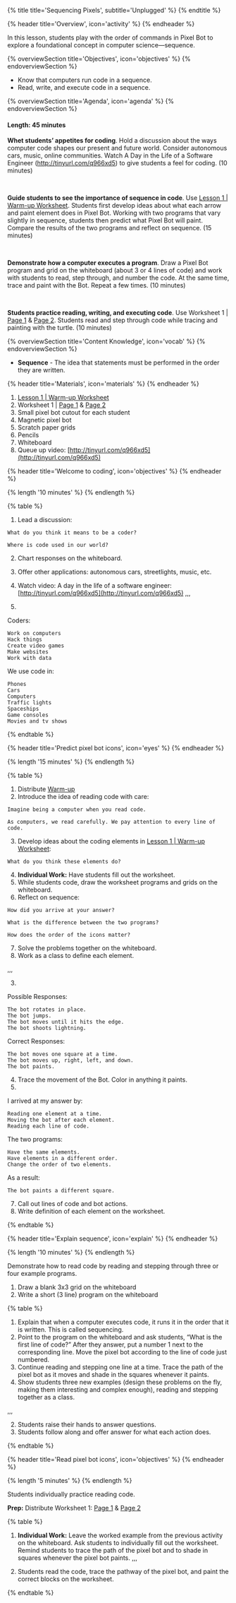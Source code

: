 {% title title='Sequencing Pixels', subtitle='Unplugged' %}
{% endtitle %}
 
{% header title='Overview', icon='activity' %}
{% endheader %}
 
In this lesson, students play with the order of commands in Pixel Bot to explore a foundational concept in computer science—sequence.
 
{% overviewSection title='Objectives', icon='objectives' %}
{% endoverviewSection %}
 
- Know that computers run code in a sequence.
- Read, write, and execute code in a sequence.
 
{% overviewSection title='Agenda', icon='agenda' %}
{% endoverviewSection %}
 
#### Length: 45 minutes
 
**Whet students’ appetites for coding**. Hold a discussion about the ways computer code shapes our present and future world. Consider autonomous cars, music, online communities. Watch A Day in the Life of a Software Engineer (http://tinyurl.com/q966xd5) to give students a feel for coding. (10 minutes) 

<br>

**Guide students to see the importance of sequence in code**. Use [Lesson 1 | Warm-up Worksheet][warm-up]. Students first develop ideas about what each arrow and paint element does in Pixel Bot. Working with two programs that vary slightly in sequence, students then predict what Pixel Bot will paint. Compare the results of the two programs and reflect on sequence. (15 minutes) 
  
<br>

**Demonstrate how a computer executes a program**. Draw a Pixel Bot program and grid on the whiteboard (about 3 or 4 lines of code) and work with students to read, step through, and number the code. At the same time, trace and paint with the Bot. Repeat a few times. (10 minutes) 
 
<br>
 
**Students practice reading, writing, and executing code**. Use Worksheet 1 | [Page 1][worksheet1-1] & [Page 2][worksheet1-2]. Students read and step through code while tracing and painting with the turtle. (10 minutes)
 
{% overviewSection title='Content Knowledge', icon='vocab' %}
{% endoverviewSection %}
 
- **Sequence** - The idea that statements must be performed in the order they are written.

{% header title='Materials', icon='materials' %}
{% endheader %}
 
1. [Lesson 1 | Warm-up Worksheet][warm-up]
1. Worksheet 1 | [Page 1][worksheet1-1] & [Page 2][worksheet1-2]
1. Small pixel bot cutout for each student
1. Magnetic pixel bot
1. Scratch paper grids
1. Pencils
1. Whiteboard
1. Queue up video: [http://tinyurl.com/q966xd5](http://tinyurl.com/q966xd5)
 
{% header title='Welcome to coding', icon='objectives' %}
{% endheader %}

{% length '10 minutes' %}
{% endlength %}
 
{% table %}
 
1) Lead a discussion: 
 
```
What do you think it means to be a coder? 
```
```
Where is code used in our world?
``` 
2) Chart responses on the whiteboard.
3) Offer other applications: autonomous cars, streetlights, music, etc.
4) Watch video: A day in the life of a software engineer: [http://tinyurl.com/q966xd5](http://tinyurl.com/q966xd5)
,,,
 
1)
Coders:
```
Work on computers
Hack things
Create video games
Make websites
Work with data
```
We use code in:
```
Phones
Cars
Computers
Traffic lights
Spaceships
Game consoles
Movies and tv shows
```
{% endtable %}
 
{% header title='Predict pixel bot icons', icon='eyes' %}
{% endheader %}
 
{% length '15 minutes' %}
{% endlength %}
 
{% table %}
 
1) Distribute [Warm-up][warm-up]
2) Introduce the idea of reading code with care:
```
Imagine being a computer when you read code. 
```
```
As computers, we read carefully. We pay attention to every line of code.
```
3) Develop ideas about the coding elements in [Lesson 1 | Warm-up Worksheet][warm-up]:
```
What do you think these elements do?
```
4) **Individual Work:** Have students fill out the worksheet.
5) While students code, draw the worksheet programs and grids on the whiteboard. 
6) Reflect on sequence:
```
How did you arrive at your answer? 
```
```
What is the difference between the two programs? 
```
```
How does the order of the icons matter?
```
7) Solve the problems together on the whiteboard.
8) Work as a class to define each element. 
 
,,,
 
3)
Possible Responses:
```
The bot rotates in place.
The bot jumps.
The bot moves until it hits the edge.
The bot shoots lightning.
```
Correct Responses:
```
The bot moves one square at a time.
The bot moves up, right, left, and down.
The bot paints.
```
4) Trace the movement of the Bot. Color in anything it paints.
6) 
I arrived at my answer by:
```
Reading one element at a time.
Moving the bot after each element.
Reading each line of code.
```
The two programs:
```
Have the same elements.
Have elements in a different order.
Change the order of two elements.
```
As a result:
```
The bot paints a different square.
```
7) Call out lines of code and bot actions.
8) Write definition of each element on the worksheet.
 
{% endtable %}
 
{% header title='Explain sequence', icon='explain' %}
{% endheader %}
 
{% length '10 minutes' %}
{% endlength %}
 
Demonstrate how to read code by reading and stepping through three or four example programs.
 
 
1. Draw a blank 3x3 grid on the whiteboard
2. Write a short (3 line) program on the whiteboard
 
 
{% table %}
 
1) Explain that when a computer executes code, it runs it in the order that it is written. This is called sequencing.
2) Point to the program on the whiteboard and ask students, “What is the first line of code?” After they answer, put a number 1 next to the corresponding line. Move the pixel bot according to the line of code just numbered.
3) Continue reading and stepping one line at a time. Trace the path of the pixel bot as it moves and shade in the squares whenever it paints.
4) Show students three new examples (design these problems on the fly, making them interesting and complex enough), reading and stepping together as a class.
 
,,,
 
2) Students raise their hands to answer questions.
4) Students follow along and offer answer for what each action does.
 
{% endtable %}
 
{% header title='Read pixel bot icons', icon='objectives' %}
{% endheader %}
 
{% length '5 minutes' %}
{% endlength %}
 
Students individually practice reading code.
 
**Prep:** Distribute Worksheet 1: [Page 1][worksheet1-1] & [Page 2][worksheet1-2]
 
{% table %}
 
1) **Individual Work:** Leave the worked example from the previous activity on the whiteboard. Ask students to individually fill out the worksheet. Remind students to trace the path of the pixel bot and to shade in squares whenever the pixel bot paints.
,,,
 
1) Students read the code, trace the pathway of the pixel bot, and paint the correct blocks on the worksheet.
 
{% endtable %}
 
[warm-up]: ../worksheets/lesson1-warmup.pdf
[worksheet1-1]: ../worksheets/lesson1-worksheet1-1.pdf
[worksheet1-2]: ../worksheets/lesson1-worksheet1-2.pdf
 

